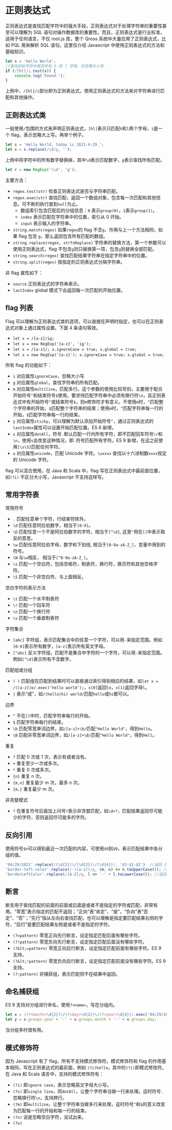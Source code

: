 # 正则表达式

正则表达式是查找匹配字符中的强大手段，正则表达式对于处理字符串的重要性甚至可以理解为 SQL 语句对操作数据库的重要性。而且，正则表达式是行业标准，适用于任何语言，不仅 root.js 库，整个 Qross 系统中大量应用了正则表达式，比如 PQL 用来解析 SQL 语句。这里仅介绍 Javascript 中使用正则表达式的方法和基础知识。

```javascript
let s = 'Hello World';
//查找目标字符中是否存在 h 和 l 字母，并忽略大小写
if (/[hl]/i.test(s)) {
    console.log('Found.');
}
```

上例中，`/[hl]/i`部分即为正则表达式，使用正则表达式的方法来对字符串进行匹配和其他操作。

## 正则表达式类

一般使用`/`包围的方式来声明正则表达式，`[hl]`表示只匹配`h`和`l`两个字母，`i`是一个 flag，表示忽略大上写。再举个例子。

```javascript
let s = 'Hello World, today is 2021-4-29.';
let x = s.replace(/\d/g, '');
```

上例中将字符中的所有数字替换掉，其中`\d`表示匹配数字，`g`表示查找所有匹配。

```javascript
let r = new RegExp('\\d', 'g');
```

主要方法：

* `regex.test(str)` 检查正则表达式是否与字符串匹配。
* `regex.exec(str)` 查找匹配，返回一个数组对象，包含每一次匹配和其他信息。可不断的执行直到`null`为止。
    + 数组索引包含匹配后的分组信息：`0` 表示`group(0)`，`1`表示`group(1)`。    
    + `index` 表示匹配在字符串中的位置，索引从 0 开始。
    + `input` 表示输入的字符串。
* `string.match(regex)` 如果`regex`的 flag 不含`g`，作用与上一个方法相同，如果 flag 包含 `g`，那么返回包含所有匹配的数组。
* `string.replace(regex, strToReplace)` 字符串的替换方法，第一个参数可以使用正则表达式，flag 不包含`g`则只替换第一项，包含`g`则替换全部匹配。
* `string.search(regex)` 查找匹配结果字符串在指定字符串中的位置。
* `string.split(regex)` 按指定的正则表达式分隔字符串。

非 flag 属性如下：

* `source` 正则表达式的字符串表示。
* `lastIndex` global 模式下会返回每一次匹配的开始位置。

## flag 列表

Flag 可以理解为正则表达式类的选项，可以直接在声明时指定，也可以在正则表达式对象上通过属性设置。下面 4 条语句等效。

* `let x = /[a-z]/ig;`
* `let x = new RegExp('[a-z]', 'ig');`
* `let x = /[a-z]/; x.ignoreCase = true; x.global = true;`
* `let x = new RegExp('[a-z]'); x.ignoreCase = true; x.global = true;`

所有 flag 的功能如下：

* `i` 对应属性`ignoreCase`，忽略大小写
* `g` 对应属性`global`，查找字符串的所有匹配。
* `m` 对应属性`multiline`，匹配多行。这个参数的使用比较苛刻，主要用于配合开始符号`^`和结束符号`$`使用。要求待匹配字符串中必须有换行符`\n`，且正则表达式中有开始符号`^`或结束符号`$`，则`m`修饰符才有意义。不使用`m`时，`^`匹配整个字符串的开始，`$`匹配整个字符串的结束；使用`m`时，`^`匹配字符串每一行的开始，`$`匹配字符串每一行的结束。
* `y` 对应属性`sticky`，可以理解为默认添加开始符号`^`，通过正则表达式的`lastIndex`属性可以设置开始匹配位置。ES 6 新增。
* `s` 对应属性`dotAll`，符号`.`默认匹配一行内所有字符，即不匹配回车符号`\r`和`\n`，使用`s`会改变这种情况，即`.`符号匹配所有字符。ES 9 新增，在这之前使用`[\s\S]`匹配任何字符。
* `u` 对应属性`unicode`，匹配 Unicode 字符。`\uxxxx` 查找以十六进制数`xxxx`规定的 Unicode 字符。

flag 可以混合使用。在 Java 和 Scala 中，flag 写在正则表达式中最前面位置，如`(?i)` 不区分大小写，Javascript 不支持这样写。

## 常用字符表

常用符号

* `.` 匹配任意单个字符，行结束符除外。
* `\d` 匹配任意阿拉伯数字，相当于`[0-9]`。
* `\D` 匹配任意一个不是阿拉伯数字的字符，相当于`[^\d]`, 这里`^`用在`[]`中表示取反的意思。
* `\w` 匹配任意阿拉伯字母，数字和下划线, 相当于`[0-9a-zA-Z_]`，变量中用到的符号。
* `\W` 与`\w`相反， 相当于`[^0-9a-zA-Z_]`。
* `\s` 匹配一个空白符，包括空格符，制表符，换行符，换页符和其他空格字符。
* `\S` 匹配一个非空白符，与上面相反。

空白字符的表示方法

* `\t` 匹配一个水平制表符
* `\r` 匹配一个回车符
* `\n` 匹配一个换行符
* `\v` 匹配一个垂直制表符

字符集合

* `[abc]` 字符组，表示匹配集合中的任意一个字符，可以用`-`来指定范围。例如`[0-9]`表示所有数字，`[a-z]`表示所有英文字母。
* `[^abc]` 反义字符组，匹配不是集合中字符的一个字符，可以用`-`来指定范围。例如`[^\d]`表示所有不含数字。

匹配组或分组

* `( )` 匹配组在匹配到结果时可以直接通过索引得到相应的结果，如`let x = /([a-z])o/.exec('hello world');`，`x[0]`返回`lo`，`x[1]`返回字母`l`。
* `|` 表示“或”，如`/(hello|hi) world/`匹配`hello`或`hi`都可以。

边界

* `^` 不在`[]`中时，匹配字符串每行的开始。
* `$` 匹配字符串每行的结束。
* `\b` 匹配零宽单词边界，如`/[a-z]+\b/`匹配`"Hello World"`，得到`Hello`。
* `\B` 匹配非零宽单词边界，如`/[a-z]+\B/`匹配`"Hello World"`，得到`Hell`。

重复

* `?` 匹配 0 次或 1 次，表示有或者没有。
* `+` 重复至少一次或多次。
* `*` 重复 0 次或多次。
* `{n}` 重复 n 次。
* `{m,n}` 重复最少 m 次，最多 n 次。
* `{m,}` 重复最少 m 次。

非贪婪模式

* `?` 在重复符号后面加上问号`?`表示非贪婪匹配，如`\d+?`，匹配结果返回尽可能少的字符，否则返回尽可能多的字符。

## 反向引用

使用符号`$n`可以得到最近一次匹配的内容，可使用`$0`到`$9`，表示匹配结果中各分组的值。

```javascript
'04/29/2021'.replace(/(\d{2})\/(\d{2})\/(\d{4})/, '$3-$1-$2')  //返回 2021-04-29
'border-left-color'.replace(/-([a-z])/g, (m, n) => n.toUpperCase()); //返回 borderLeftColor
'borderLeftColor'.replace(/[A-Z]/g, l => '-' + l.toLowerCase()); //返回 border-left-color
```

## 断言

断言用于查找匹配的前面的前面或后面是或者不是指定的字符或匹配，非常有用。“零宽”表示指定的匹配不返回；“正向”表“肯定”、“是”，“负向”表“否定”、“否”；“先行”指从左向右查找匹配，也可以理解是指定要匹配结果右侧的字符，“后行”是要匹配结果左侧是或者不是指定的字符。

* `(?=pattern)` 零宽正向先行断言，设定指定匹配后面有哪些字符。
* `(?!pattern)` 零宽负向先行断言，设定指定匹配后面没有哪些字符。
* `(?&lt;=pattern)` 零宽正向后行断言，设定指定匹配前面有哪些字符。ES 9 支持。
* `(?&lt;!pattern)` 零宽负向后行断言，设定指定匹配前面没有哪些字符。ES 9 支持。
* `(?:pattern)` 非捕获组，表示匹配但不在结果中返回。

## 命名捕获组

ES 9 支持对分组进行命名，使用`?<name>`，写在分组内。

```javascript
let x = /(?<month>\d{2})\/(?<day>\d{2})\/(?<year>\d{4})/.exec('04/29/2021');
let y = x.groups.year + '-' + x.groups.month + '-' + x.groups.day;
```

当分组多时很有用。

## 模式修饰符

因为 Javascript 有了 flag，所有不支持模式修饰符。模式修饰符和 flag 的作用基本相同，写在正则表达式的最前面，例如 `(?i)hello`，其中的`(?i)`即模式修改符。在 Java 和 Scala 语言中，支持的模式修饰符有：

* `(?i)` 即`ignore case`，表示忽略英文字母大小写。
* `(?s)` 即`single line`，同`dotAll`，让整个字符串当做一行来处理。这时符号`.`忽略换行符`\n`，支持跨行。
* `(?m)` 即`multiline`，让整个字符串当做多行来处理，这时符号`^`和`$`的意义改变为匹配每一行的开始和每一行的结束。
* `(?x)` 说是忽略空白字符，没试出来。
* `(?u)` 
	